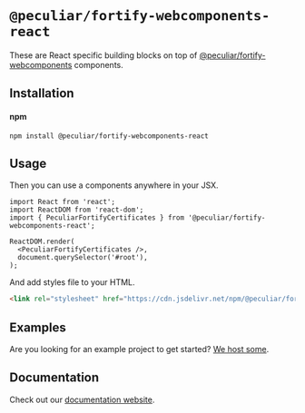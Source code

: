 # `@peculiar/fortify-webcomponents-react`

These are React specific building blocks on top of [@peculiar/fortify-webcomponents](../webcomponents) components.

## Installation

#### npm

```
npm install @peculiar/fortify-webcomponents-react
```

## Usage

Then you can use a components anywhere in your JSX.

```tsx
import React from 'react';
import ReactDOM from 'react-dom';
import { PeculiarFortifyCertificates } from '@peculiar/fortify-webcomponents-react';

ReactDOM.render(
  <PeculiarFortifyCertificates />,
  document.querySelector('#root'),
);
```

And add styles file to your HTML.

```html
<link rel="stylesheet" href="https://cdn.jsdelivr.net/npm/@peculiar/fortify-webcomponents/dist/peculiar/peculiar.css">
```

## Examples

Are you looking for an example project to get started? [We host some](https://fortifyapp.com/examples/certificate-management).

## Documentation

Check out our [documentation website](https://fortifyapp.com/docs/overview).